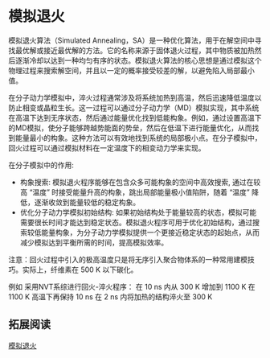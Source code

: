 # 模拟退火

模拟退火算法（Simulated Annealing，SA）是一种优化算法，用于在解空间中寻找最优解或接近最优解的方法。它的名称来源于固体退火过程，其中物质被加热然后逐渐冷却以达到一种均匀有序的状态。模拟退火算法的核心思想是通过模拟这个物理过程来搜索解空间，并且以一定的概率接受较差的解，以避免陷入局部最小值。

在分子动力学模拟中，淬火过程通常涉及将系统加热到高温，然后迅速降低温度以防止相变或晶粒生长。这一过程可以通过分子动力学（MD）模拟实现，其中系统在高温下达到无序状态，然后通过能量优化找到低能构象。例如，通过设置高温下的MD模拟，使分子能够跨越势能面的势垒，然后在低温下进行能量优化，从而找到能量最小的构象。这种方法可以有效地找到系统的局部极小点。在分子模拟中，回火过程可以通过模拟材料在一定温度下的相变动力学来实现。

在分子模拟中的作用: 
- 构象搜索: 模拟退火程序能够在包含众多可能构象的空间中高效搜索, 通过在较高 “温度” 时接受能量升高的构象，跳出局部能量极小值陷阱，随着 “温度” 降低，逐渐收敛到能量较低的稳定构象。
- 优化分子动力学模拟初始结构:  如果初始结构处于能量较高的状态，模拟可能需要很长时间才能达到稳定状态。模拟退火程序可用于优化初始结构，通过搜索较低能量构象，为分子动力学模拟提供一个更接近稳定状态的起始点，从而减少模拟达到平衡所需的时间，提高模拟效率。

注意：回火过程中引入的极高温度只是将无序引入聚合物体系的一种常用建模技巧。实际上，纤维素在 500 K 以下碳化。


例如
采用NVT系综进行回火-淬火程序：
在 10 ns 内从 300 K 增加到 1100 K
在 1100 K 高温下再保持 10 ns
在 2 ns 内将加热的结构淬火至 300 K

## 拓展阅读

[模拟退火](https://blog.csdn.net/wnm23/article/details/142057181)
